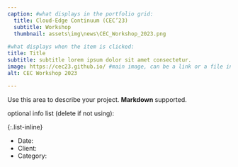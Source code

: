 ```yaml
---
caption: #what displays in the portfolio grid:
  title: Cloud-Edge Continuum (CEC’23)
  subtitle: Workshop
  thumbnail: assets\img\news\CEC_Workshop_2023.png
  
#what displays when the item is clicked:
title: Title
subtitle: subtitle lorem ipsum dolor sit amet consectetur.
image: https://cec23.github.io/ #main image, can be a link or a file in assets/img/portfolio
alt: CEC Workshop 2023

---
```

Use this area to describe your project. **Markdown** supported.

optional info list (delete if not using):

{:.list-inline} 
- Date: 
- Client: 
- Category: 

